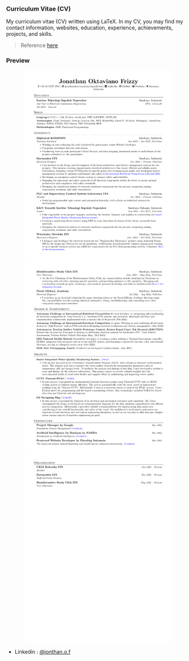 ### Curriculum Vitae (CV)

My curriculum vitae (CV) written using LaTeX. In my CV, you may find my contact information, websites, education, experience, achievements, projects, and skills.

> Reference [here](https://github.com/arasgungore/arasgungore-CV)

### Preview

<p align="center">
    <img alt="Screenshot" src="/doc/cv_1.png" width="400">
    <img alt="Screenshot" src="/doc/cv_2.png" width="400">
    <img alt="Screenshot" src="/doc/cv_3.png" width="400">
</p>

 - Linkedin : [@jonthan.o.f](linkedin.com/in/jonathan-oktaviano/)